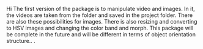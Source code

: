 Hi 
 The first version of the package is to manipulate video and images.
 In it, the videos are taken from the folder and saved in the project folder. There are also these possibilities for images.
 There is also resizing and converting to HSV images and changing the color band and morph.
 This package will be complete in the future and will be different in terms of object orientation structure.. .
